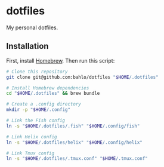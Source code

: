 # dotfiles

My personal dotfiles.

## Installation

First, install [Homebrew](https://brew.sh).
Then run this script:

```sh
# Clone this repository
git clone git@github.com:bahlo/dotfiles "$HOME/.dotfiles"

# Install Homebrew dependencies
cd "$HOME/.dotfiles" && brew bundle

# Create a .config directory
mkdir -p "$HOME/.config"

# Link the Fish config
ln -s "$HOME/.dotfiles/.fish" "$HOME/.config/fish"

# Link Helix config
ln -s "$HOME/.dotfiles/helix" "$HOME/.config/helix"

# Link Tmux config
ln -s "$HOME/.dotfiles/.tmux.conf" "$HOME/.tmux.conf"
```
